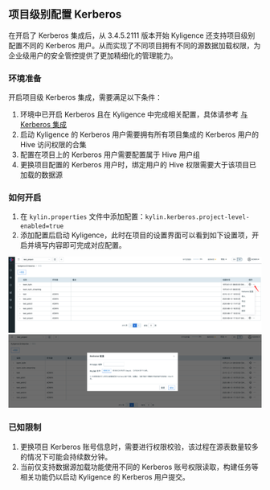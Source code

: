 ## 项目级别配置 Kerberos
在开启了 Kerberos 集成后，从 3.4.5.2111 版本开始 Kyligence 还支持项目级别配置不同的 Kerberos 用户。从而实现了不同项目拥有不同的源数据加载权限，为企业级用户的安全管控提供了更加精细化的管理能力。

### 环境准备

开启项目级 Kerberos 集成，需要满足以下条件：
1. 环境中已开启 Kerberos 且在 Kyligence 中完成相关配置，具体请参考 [与 Kerberos 集成 ](kerberos.cn.md)
2. 启动 Kyligence 的 Kerberos 用户需要拥有所有项目集成的 Kerberos 用户的 Hive 访问权限的合集
3. 配置在项目上的 Kerberos 用户需要配置属于 Hive 用户组
4. 更换项目配置的 Kerberos 用户时，绑定用户的 Hive 权限需要大于该项目已加载的数据源

### 如何开启
1. 在 `kylin.properties` 文件中添加配置：`kylin.kerberos.project-level-enabled=true`
2. 添加配置后启动 Kyligence，此时在项目的设置界面可以看到如下设置项，开启并填写内容即可完成对应配置。

![Project_with_kerberos](images/kerberos/kerberos.cn.png)
![Kerberos_Keytab](images/kerberos/kerberos_keytab.cn.png)


### 已知限制

1. 更换项目 Kerberos 账号信息时，需要进行权限校验，该过程在源表数量较多的情况下可能会持续数分钟。
2. 当前仅支持数据源加载功能使用不同的 Kerberos 账号权限读取，构建任务等相关功能仍以启动 Kyligence 的 Kerberos 用户提交。
